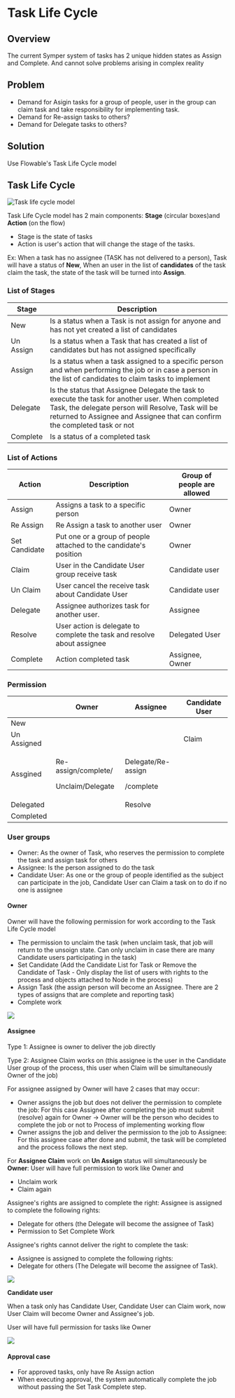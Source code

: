 # Task Life Cycle

## Overview

The current Symper system of tasks has 2 unique hidden states as Assign and Complete. And cannot solve problems arising in complex reality

## Problem

* Demand for Asigin tasks for a group of people, user in the group can claim task and take responsibility for implementing task.&#x20;
* Demand for Re-assign tasks to others?&#x20;
* Demand for Delegate tasks to others?

## Solution

Use Flowable's Task Life Cycle model

## Task Life Cycle

![Task life cycle model](https://lh4.googleusercontent.com/yaSxOGZZERwka2AX8Am33WywGkAEYKqGaCsgE2ymOpMJ5Cfn2vjcl0qvXC6kQb7UwVu1-8yYQqmWT7u-6uEaIeVuHGAu5MpwFdbmXv-cTR1D1pJyIRjT-2oUYUzJ\_VDE-YQDcK1f)

Task Life Cycle model has 2 main components: **Stage** (circular boxes)and **Action** (on the flow)

* Stage is the state of tasks
* Action is user's action that will change the stage of the tasks.

Ex: When a task has no assignee (TASK has not delivered to a person), Task will have a status of **New**, When an user in the list of **candidates** of the task claim the task, the state of the task will be turned into **Assign**.

### List of Stages

| Stage     | Description                                                                                                                                                                                                                          |
| --------- | ------------------------------------------------------------------------------------------------------------------------------------------------------------------------------------------------------------------------------------ |
| New       | Is a status when a Task is not assign for anyone and has not yet created a list of candidates                                                                                                                                        |
| Un Assign | Is a status when a Task that has created a list of candidates but has not assigned specifically                                                                                                                                      |
| Assign    | Is a status when a task assigned to a specific person and when performing the job or in case a person in the list of candidates to claim tasks to implement                                                                          |
| Delegate  | Is the status that Assignee Delegate the task to execute the task for another user. When completed Task, the delegate person will Resolve, Task will be returned to Assignee and Assignee that can confirm the completed task or not |
| Complete  | Is a status of a completed task                                                                                                                                                                                                      |

### List of Actions

| Action        | Description                                                             | Group of people are allowed |
| ------------- | ----------------------------------------------------------------------- | --------------------------- |
| Assign        | Assigns a task to a specific person                                     | Owner                       |
| Re Assign     | Re Assign a task to another user                                        | Owner                       |
| Set Candidate | Put one or a group of people attached to the candidate's position       | Owner                       |
| Claim         | User in the Candidate User group receive task                           | Candidate user              |
| Un Claim      | User cancel the receive task about Candidate User                       | Candidate user              |
| Delegate      | Assignee authorizes task for another user.                              | Assignee                    |
| Resolve       | User action is delegate to complete the task and resolve about assignee | Delegated User              |
| Complete      | Action completed task                                                   | Assignee, Owner             |

### Permission

|             | Owner                                             | Assignee                                  | Candidate User |
| ----------- | ------------------------------------------------- | ----------------------------------------- | -------------- |
| New         |                                                   |                                           |                |
| Un Assigned |                                                   |                                           | Claim          |
| Assgined    | <p>Re-assign/complete/</p><p>Unclaim/Delegate</p> | <p>Delegate/Re-assign</p><p>/complete</p> |                |
| Delegated   |                                                   | Resolve                                   |                |
| Completed   |                                                   |                                           |                |

### User groups

* Owner: As the owner of Task, who reserves the permission to complete the task and assign task for others
* Assignee: Is the person assigned to do the task
* Candidate User: As one or the group of people identified as the subject can participate in the job, Candidate User can Claim a task on to do if no one is assignee

#### Owner

Owner will have the following permission for work according to the Task Life Cycle model

* The permission to unclaim the task (when unclaim task, that job will return to the unsoign state. Can only unclaim in case there are many Candidate users participating in the task)
* Set Candidate (Add the Candidate List for Task or Remove the Candidate of Task - Only display the list of users with rights to the process and objects attached to Node in the process)
* Assign Task (the assign person will become an Assignee. There are 2 types of assigns that are complete and reporting task)
* Complete work

![](https://lh6.googleusercontent.com/GnL2KdcjEBVgCbFP4ABp15vGUE8ahvzExL2\_MrOUZPsC2zMqg2ucXGDkav4K0T1KlsCDmykJpDtPQ\_RNUru2Oz\_O\_H1348V4EB\_UXDUVStR-IdDGM4r44uIK4LxmL2sm78RQGBYJ)

#### Assignee



Type 1: Assignee is owner to deliver the job directly&#x20;

Type 2: Assignee Claim works on (this assignee is the user in the Candidate User group of the process, this user when Claim will be simultaneously Owner of the job)

For assignee assigned by Owner will have 2 cases that may occur:

* Owner assigns the job but does not deliver the permission to complete the job: For this case Assignee after completing the job must submit (resolve) again for Owner -> Owner will be the person who decides to complete the job or not to Process of implementing working flow
* Owner assigns the job and deliver the permission to the job to Assignee: For this assignee case after done and submit, the task will be completed and the process follows the next step.

For **Assignee Claim** work on **Un Assign** status will simultaneously be **Owner**: User will have full permission to work like Owner and

* Unclaim work
* Claim again&#x20;

Assignee's rights are assigned to complete the right: Assignee is assigned to complete the following rights:

* Delegate for others (the Delegate will become the assignee of Task)
* Permission to Set Complete Work

Assignee's rights cannot deliver the right to complete the task:&#x20;

* Assignee is assigned to complete the following rights:&#x20;
* Delegate for others (The Delegate will become the assignee of Task).

![](https://lh5.googleusercontent.com/iAwuUZTPwqWts-bPSgbUKtU78xTc\_It2Xfc3NYf5k49duTt9lVD3VvG7mzKqBpuMpSoVqkRl6NY62PG\_hEy2x4gfob7PasuhImlBRBFL1zChoZf5DHYcpilNSWnWcdME6HYTgvNz)

**Candidate user**

When a task only has Candidate User, Candidate User can Claim work, now User Claim will become Owner and Assignee's job.

User will have full permission for tasks like Owner

![](https://lh6.googleusercontent.com/Ox1fs1Svm9RVG6RgDx9lo8ltyWDzp4WMms6797SneJz2FO2MU\_DAaLC9URvTjZ\_MIotXA3tO82FmmoWOWpS6ZtLhGOCvD40HXg5NuT47RP\_POgUUkWshHC0l3ulK32GnY8x1D4Vh)

#### Approval case

* For approved tasks, only have Re Assign action
* When executing approval, the system automatically complete the job without passing the Set Task Complete step.

